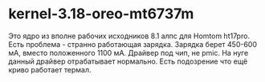 # kernel-3.18-oreo-mt6737m
Это ядро из вполне рабочих исходников 8.1 алпс для Homtom ht17pro.
Есть проблема - странно работающая зарядка. Зарядка берет 450-600 мА, вместо положенного 1100 мА. Драйвер под чип, не pmic. На нуге данный драйвер отрабатывает нормально.
Есть подозрение что ещё криво работает термал.